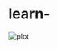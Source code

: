 # learn-

![plot](https://github.com/ImMohammadHosseini/incremental-learning/tree/main/images/1.png)


